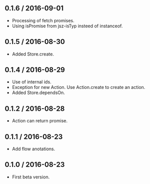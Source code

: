 0.1.6 / 2016-09-01
------------------
- Processing of fetch promises.
- Using isPromise from jsz-isTyp insteed of instanceof.

0.1.5 / 2016-08-30
------------------
- Added Store.create.

0.1.4 / 2016-08-29
------------------
- Use of internal ids.
- Exception for new Action. Use Action.create to create an action.
- Added Store.dependsOn.

0.1.2 / 2016-08-28
------------------
- Action can return promise.

0.1.1 / 2016-08-23
------------------
- Add flow anotations.

0.1.0 / 2016-08-23
------------------
- First beta version.
